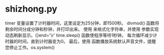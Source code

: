 # shizhong.py
timer 变量设置了计时器时间，这里设定为25分钟，即1500秒。 divmod() 函数将剩余时间分成分钟和秒钟，并打印出来。 使用 来格式化字符串，并使用 参数实现动态刷新显示。{}end='\r' time.sleep() 函数使程序等待1秒钟。 每次循环减少计时器的时间，直到计时器变为0。 最后，使用 函数播放系统默认声音文件，提醒您停止工作。os.system()
